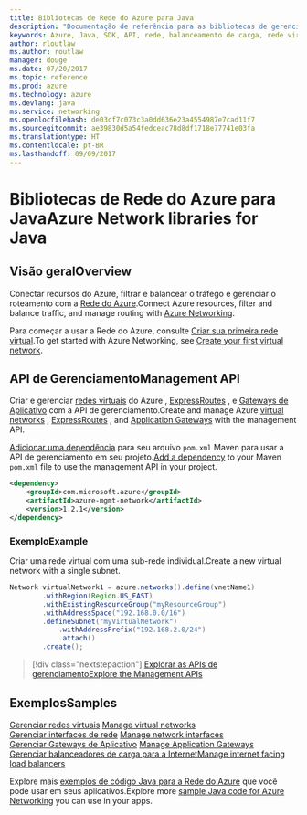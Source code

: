```yaml
---
title: Bibliotecas de Rede do Azure para Java
description: "Documentação de referência para as bibliotecas de gerenciamento de Rede do Azure de Java"
keywords: Azure, Java, SDK, API, rede, balanceamento de carga, rede virtual, sub-rede
author: rloutlaw
ms.author: routlaw
manager: douge
ms.date: 07/20/2017
ms.topic: reference
ms.prod: azure
ms.technology: azure
ms.devlang: java
ms.service: networking
ms.openlocfilehash: de03cf7c073c3a0dd636e23a4554987e7cad11f7
ms.sourcegitcommit: ae39830d5a54fedceac78d8df1718e77741e03fa
ms.translationtype: HT
ms.contentlocale: pt-BR
ms.lasthandoff: 09/09/2017
---
```

# <a name="azure-network-libraries-for-java"></a><span data-ttu-id="da6e9-104">Bibliotecas de Rede do Azure para Java</span><span class="sxs-lookup"><span data-stu-id="da6e9-104">Azure Network libraries for Java</span></span>

## <a name="overview"></a><span data-ttu-id="da6e9-105">Visão geral</span><span class="sxs-lookup"><span data-stu-id="da6e9-105">Overview</span></span>

<span data-ttu-id="da6e9-106">Conectar recursos do Azure, filtrar e balancear o tráfego e gerenciar o roteamento com a [Rede do Azure](/azure/networking/networking-overview).</span><span class="sxs-lookup"><span data-stu-id="da6e9-106">Connect Azure resources, filter and balance traffic, and manage routing with [Azure Networking](/azure/networking/networking-overview).</span></span>

<span data-ttu-id="da6e9-107">Para começar a usar a Rede do Azure, consulte [Criar sua primeira rede virtual](/azure/virtual-network/virtual-network-get-started-vnet-subnet).</span><span class="sxs-lookup"><span data-stu-id="da6e9-107">To get started with Azure Networking, see [Create your first virtual network](/azure/virtual-network/virtual-network-get-started-vnet-subnet).</span></span>

## <a name="management-api"></a><span data-ttu-id="da6e9-108">API de Gerenciamento</span><span class="sxs-lookup"><span data-stu-id="da6e9-108">Management API</span></span>

<span data-ttu-id="da6e9-109">Criar e gerenciar [redes virtuais](/azure/virtual-network/virtual-networks-overview) do Azure , [ExpressRoutes](/azure/expressroute/) , e [Gateways de Aplicativo](/azure/application-gateway/) com a API de gerenciamento.</span><span class="sxs-lookup"><span data-stu-id="da6e9-109">Create and manage Azure [virtual networks](/azure/virtual-network/virtual-networks-overview) , [ExpressRoutes](/azure/expressroute/) , and [Application Gateways](/azure/application-gateway/) with the management API.</span></span>

<span data-ttu-id="da6e9-110">[Adicionar uma dependência](https://maven.apache.org/guides/getting-started/index.html#How_do_I_use_external_dependencies) para seu arquivo `pom.xml` Maven para usar a API de gerenciamento em seu projeto.</span><span class="sxs-lookup"><span data-stu-id="da6e9-110">[Add a dependency](https://maven.apache.org/guides/getting-started/index.html#How_do_I_use_external_dependencies) to your Maven `pom.xml` file to use the management API in your project.</span></span>  

```XML
<dependency>
    <groupId>com.microsoft.azure</groupId>
    <artifactId>azure-mgmt-network</artifactId>
    <version>1.2.1</version>
</dependency>
```   

### <a name="example"></a><span data-ttu-id="da6e9-111">Exemplo</span><span class="sxs-lookup"><span data-stu-id="da6e9-111">Example</span></span>

<span data-ttu-id="da6e9-112">Criar uma rede virtual com uma sub-rede individual.</span><span class="sxs-lookup"><span data-stu-id="da6e9-112">Create a new virtual network with a single subnet.</span></span>

```java
Network virtualNetwork1 = azure.networks().define(vnetName1)
        .withRegion(Region.US_EAST)
        .withExistingResourceGroup("myResourceGroup")
        .withAddressSpace("192.168.0.0/16")
        .defineSubnet("myVirtualNetwork")
            .withAddressPrefix("192.168.2.0/24")
            .attach()
        .create();
```

> [!div class="nextstepaction"]
> [<span data-ttu-id="da6e9-113">Explorar as APIs de gerenciamento</span><span class="sxs-lookup"><span data-stu-id="da6e9-113">Explore the Management APIs</span></span>](/java/api/overview/azure/networking/managementapi)

## <a name="samples"></a><span data-ttu-id="da6e9-114">Exemplos</span><span class="sxs-lookup"><span data-stu-id="da6e9-114">Samples</span></span>

<span data-ttu-id="da6e9-115">[Gerenciar redes virtuais](https://github.com/Azure-Samples/network-java-manage-virtual-network) </span><span class="sxs-lookup"><span data-stu-id="da6e9-115">[Manage virtual networks](https://github.com/Azure-Samples/network-java-manage-virtual-network) </span></span>  
<span data-ttu-id="da6e9-116">[Gerenciar interfaces de rede](https://github.com/Azure-Samples/network-java-manage-network-interface) </span><span class="sxs-lookup"><span data-stu-id="da6e9-116">[Manage network interfaces](https://github.com/Azure-Samples/network-java-manage-network-interface) </span></span>  
<span data-ttu-id="da6e9-117">[Gerenciar Gateways de Aplicativo](https://github.com/Azure-Samples/application-gateway-java-manage-simple-application-gateways) </span><span class="sxs-lookup"><span data-stu-id="da6e9-117">[Manage Application Gateways](https://github.com/Azure-Samples/application-gateway-java-manage-simple-application-gateways) </span></span>  
[<span data-ttu-id="da6e9-118">Gerenciar balanceadores de carga para a Internet</span><span class="sxs-lookup"><span data-stu-id="da6e9-118">Manage internet facing load balancers</span></span>](https://github.com/Azure-Samples/network-java-manage-internet-facing-load-balancers)   

<span data-ttu-id="da6e9-119">Explore mais [exemplos de código Java para a Rede do Azure](https://azure.microsoft.com/resources/samples/?platform=java&term=network) que você pode usar em seus aplicativos.</span><span class="sxs-lookup"><span data-stu-id="da6e9-119">Explore more [sample Java code for Azure Networking](https://azure.microsoft.com/resources/samples/?platform=java&term=network) you can use in your apps.</span></span>
